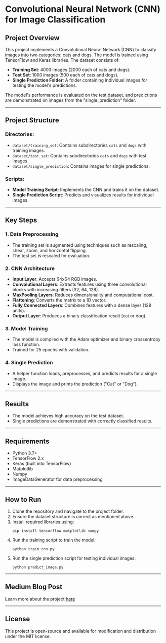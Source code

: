 # Convolutional Neural Network (CNN) for Image Classification

## Project Overview
This project implements a Convolutional Neural Network (CNN) to classify images into two categories: cats and dogs. The model is trained using TensorFlow and Keras libraries. The dataset consists of:
- **Training Set**: 4000 images (2000 each of cats and dogs).
- **Test Set**: 1000 images (500 each of cats and dogs).
- **Single Prediction Folder**: A folder containing individual images for testing the model's predictions.

The model's performance is evaluated on the test dataset, and predictions are demonstrated on images from the "single_prediction" folder.

---

## Project Structure
### Directories:
- `dataset/training_set`: Contains subdirectories `cats` and `dogs` with training images.
- `dataset/test_set`: Contains subdirectories `cats` and `dogs` with test images.
- `dataset/single_prediction`: Contains images for single predictions.

### Scripts:
- **Model Training Script**: Implements the CNN and trains it on the dataset.
- **Single Prediction Script**: Predicts and visualizes results for individual images.

---

## Key Steps

### 1. Data Preprocessing
- The training set is augmented using techniques such as rescaling, shear, zoom, and horizontal flipping.
- The test set is rescaled for evaluation.

### 2. CNN Architecture
- **Input Layer**: Accepts 64x64 RGB images.
- **Convolutional Layers**: Extracts features using three convolutional blocks with increasing filters (32, 64, 128).
- **MaxPooling Layers**: Reduces dimensionality and computational cost.
- **Flattening**: Converts the matrix to a 1D vector.
- **Fully Connected Layers**: Combines features with a dense layer (128 units).
- **Output Layer**: Produces a binary classification result (cat or dog).

### 3. Model Training
- The model is compiled with the Adam optimizer and binary crossentropy loss function.
- Trained for 25 epochs with validation.

### 4. Single Prediction
- A helper function loads, preprocesses, and predicts results for a single image.
- Displays the image and prints the prediction ("Cat" or "Dog").

---

## Results
- The model achieves high accuracy on the test dataset.
- Single predictions are demonstrated with correctly classified results.

---

## Requirements
- Python 3.7+
- TensorFlow 2.x
- Keras (built into TensorFlow)
- Matplotlib
- Numpy
- ImageDataGenerator for data preprocessing

---

## How to Run
1. Clone the repository and navigate to the project folder.
2. Ensure the dataset structure is correct as mentioned above.
3. Install required libraries using:
   ```
   pip install tensorflow matplotlib numpy
   ```
4. Run the training script to train the model:
   ```
   python train_cnn.py
   ```
5. Run the single prediction script for testing individual images:
   ```
   python predict_image.py
   ```

---

## Medium Blog Post
Learn more about the project [here](https://medium.com/@mfaruq/classifying-cats-and-dogs-using-a-convolutional-neural-network-ae9da31620d2)

---

## License
This project is open-source and available for modification and distribution under the MIT license.

